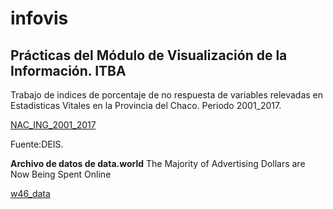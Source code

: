 # infovis

## Prácticas del Módulo de Visualización de la Información. ITBA

Trabajo de indices de porcentaje de no respuesta de variables relevadas en Estadisticas Vitales en la Provincia del Chaco.
Periodo 2001_2017.


[NAC_ING_2001_2017](https://cdlezana.github.io/infovis/Nac_NR_2001.html)

Fuente:DEIS.

**Archivo de datos de data.world**
The Majority of Advertising Dollars are Now Being Spent Online

[w46_data](https://cdlezana.github.io/infovis/w46_data.tsv)

